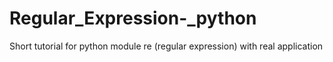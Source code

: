 # Regular_Expression-_python
Short tutorial for python module re (regular expression) with real application 
